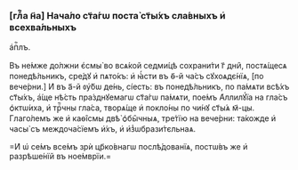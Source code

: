 ### [глⷡ҇а н҃а] Нача́ло ст҃а́гѡ поста̀ ст҃ы́хъ сла́вныхъ и҆ всехва́льныхъ
а҆пⷭ҇лъ.

Въ не́мже до́лжни є҆смы̀ во всѧ́кой седми́цѣ сохрани́ти г҃ дни̑, постѧ́щесѧ
понедѣ́льникъ, сре́дꙋ и҆ пѧто́къ: и҆ ꙗ҆́сти въ ѳ҃-й ча́съ сꙋхоѧдє́нїѧ, [по
вече́рни.] И҆ въ а҃-й ᲂу҆́бѡ де́нь, сі́есть: въ понедѣ́льникъ, по па́мѧти всѣ́хъ
ст҃ы́хъ, а҆́ще нѣ́сть пра́зднꙋемагѡ ст҃а́гѡ па́мѧти, пое́мъ А҆ллилꙋ́їа на гла́съ
ѻ҆ктѡ́иха, и҆ трⷪ҇чны гла́са, творѧ́ще и҆ покло́ны по чи́нꙋ ст҃ы́ѧ м҃-цы.
Глаго́лемъ же и҆ каѳі̑смы двѣ̀ ѻ҆бы̑чныѧ, тре́тїю на вече́рни: та́кожде и҆ часы̀
съ междоча́сїемъ и҆́хъ, и҆ и҆з̾ѡбрази́тєльнаѧ.

=И҆ ѡ҆ се́мъ все́мъ зрѝ цр҃ко́внагѡ послѣ́дованїѧ, постѡ́въ же и҆ разрѣше́нїй
въ ное́мврїи.=

